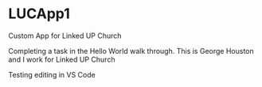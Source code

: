 # LUCApp1
Custom App for Linked UP Church

Completing a task in the Hello World walk through.  This is George Houston and I work for Linked UP Church

Testing editing in VS Code
